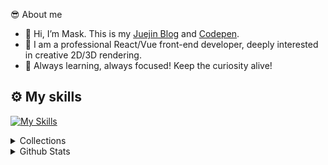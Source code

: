 😎 About me
- 🍔 Hi, I’m Mask. This is my [Juejin Blog](https://juejin.cn/user/1204720472953240/posts) and [Codepen](https://codepen.io/jsmask).
- 🍱 I am a professional React/Vue front-end developer, deeply interested in creative 2D/3D rendering.
- 🍖 Always learning, always focused! Keep the curiosity alive!

⚙️ My skills
------
[![My Skills](https://skillicons.dev/icons?i=js,ts,threejs,blender,vite,vue,react,nodejs,pinia,vscode,electron,git,ps,html,css,sass,svg,unity,py,mongodb&perline=10)](https://github.com/jsmask)

<details>
  <summary>Collections</summary>
  <a href="https://3d-gbc.netlify.app/">GAMEBOY Game Console</a>&nbsp;&nbsp;&nbsp;&nbsp;
  <a href="https://mask-3d-record.netlify.app/">8-bit Record Player</a>&nbsp;&nbsp;&nbsp;&nbsp;
  <a href="https://3d-chromaforge-workshop.netlify.app/">Model Skin Swap</a>&nbsp;&nbsp;&nbsp;&nbsp;
  <a href="https://ornate-caramel-dd8319.netlify.app/#/src/views/pages/3d-fly-bird">FlyBird</a>&nbsp;&nbsp;&nbsp;&nbsp;
  <a href="https://ornate-caramel-dd8319.netlify.app/#/src/views/pages/3d-jinmu-reflection">Tokyo Ghoul - Ken Kaneki</a>&nbsp;&nbsp;&nbsp;&nbsp;
  <a href="https://ornate-caramel-dd8319.netlify.app/#/src/views/pages/3d-halloween">Halloween - Chopper</a>&nbsp;&nbsp;&nbsp;&nbsp;
  <a href="https://ornate-caramel-dd8319.netlify.app/#/src/views/pages/3d-art-exhibition">Art Exhibition</a>&nbsp;&nbsp;&nbsp;&nbsp;
  <a href="https://sea-viewer.netlify.app/">Mysterious Island</a>&nbsp;&nbsp;&nbsp;&nbsp;
  <a href="https://delicious-afternoon.netlify.app/">Sweet Moment</a>&nbsp;&nbsp;&nbsp;&nbsp;
  <a href="https://ornate-caramel-dd8319.netlify.app/#/src/views/pages/3d-holographic-robot">Holographic Gundam</a>&nbsp;&nbsp;&nbsp;&nbsp;
  <a href="https://ornate-caramel-dd8319.netlify.app/#/src/views/pages/3d-train">Lego Train</a>&nbsp;&nbsp;&nbsp;&nbsp;
  <a href="https://fps-base-game.netlify.app">FPS Game</a>&nbsp;&nbsp;&nbsp;&nbsp;
  <a href="https://jsmask.github.io/jump-game/index.html">Jump Game</a>&nbsp;&nbsp;&nbsp;&nbsp;
  <a href="https://2d-duck-hunt.netlify.app/">Duck Hunt Game</a>&nbsp;&nbsp;&nbsp;&nbsp;
  <a href="https://shilipo-game.netlify.app/">Shilipo Sword Master</a>&nbsp;&nbsp;&nbsp;&nbsp;
  <a href="https://codepen.io/jsmask/full/xxVaOMy">Paper Fish</a>&nbsp;&nbsp;&nbsp;&nbsp;
  <a href="https://jsmask.github.io/show/02/index.html">The Rivers and Lakes</a>&nbsp;&nbsp;&nbsp;&nbsp;
  <a href="https://jsmask.github.io/gold-miner/">Gold Miner</a>&nbsp;&nbsp;&nbsp;&nbsp;
</details>

<details>
  <summary>Github Stats</summary>
  <p align="center"><img src="https://github-readme-stats.vercel.app/api?username=jsmask&show_icons=true&title_color=75564B&icon_color=75564B&text_color=75564B&bg_color=FFC221" alt="stats" /></p>
</details>


